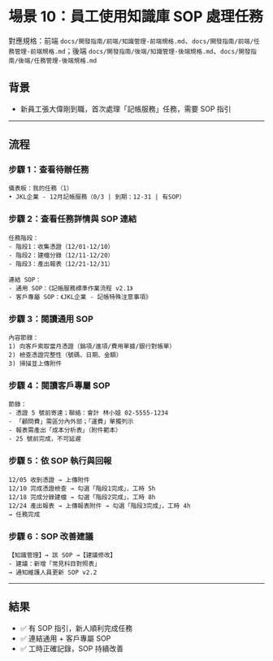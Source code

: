 # 場景 10：員工使用知識庫 SOP 處理任務

對應規格：前端 `docs/開發指南/前端/知識管理-前端規格.md`、`docs/開發指南/前端/任務管理-前端規格.md`；後端 `docs/開發指南/後端/知識管理-後端規格.md`、`docs/開發指南/後端/任務管理-後端規格.md`

## 背景
- 新員工張大偉剛到職，首次處理「記帳服務」任務，需要 SOP 指引

---

## 流程

### 步驟 1：查看待辦任務
```
儀表板：我的任務（1）
• JKL企業 - 12月記帳服務（0/3 | 到期：12-31 | 有SOP）
```

### 步驟 2：查看任務詳情與 SOP 連結
```
任務階段：
- 階段1：收集憑證（12/01-12/10）
- 階段2：建檔分錄（12/11-12/20）
- 階段3：產出報表（12/21-12/31）

連結 SOP：
- 通用 SOP：《記帳服務標準作業流程 v2.1》
- 客戶專屬 SOP：《JKL企業 - 記帳特殊注意事項》
```

### 步驟 3：閱讀通用 SOP
```
內容節錄：
1) 向客戶索取當月憑證（銷項/進項/費用單據/銀行對帳單）
2) 檢查憑證完整性（號碼、日期、金額）
3) 掃描並上傳附件
```

### 步驟 4：閱讀客戶專屬 SOP
```
節錄：
- 憑證 5 號前寄達；聯絡：會計 林小姐 02-5555-1234
- 「顧問費」需區分內外部；「運費」單獨列示
- 報表需產出「成本分析表」（附件範本）
- 25 號前完成，不可延遲
```

### 步驟 5：依 SOP 執行與回報
```
12/05 收到憑證 → 上傳附件
12/10 完成憑證檢查 → 勾選「階段1完成」，工時 5h
12/18 完成分錄建檔 → 勾選「階段2完成」，工時 8h
12/24 產出報表 → 上傳報表附件 → 勾選「階段3完成」，工時 4h
→ 任務完成
```

### 步驟 6：SOP 改善建議
```
【知識管理】→ 該 SOP →【建議修改】
- 建議：新增「常見科目對照表」
→ 通知維護人員更新 SOP v2.2
```

---

## 結果
- ✅ 有 SOP 指引，新人順利完成任務
- ✅ 連結通用 + 客戶專屬 SOP
- ✅ 工時正確記錄，SOP 持續改善
